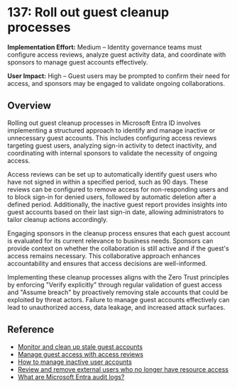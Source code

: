 # 137: Roll out guest cleanup processes

**Implementation Effort:** Medium – Identity governance teams must configure access reviews, analyze guest activity data, and coordinate with sponsors to manage guest accounts effectively.

**User Impact:** High – Guest users may be prompted to confirm their need for access, and sponsors may be engaged to validate ongoing collaborations.

## Overview

Rolling out guest cleanup processes in Microsoft Entra ID involves implementing a structured approach to identify and manage inactive or unnecessary guest accounts. This includes configuring access reviews targeting guest users, analyzing sign-in activity to detect inactivity, and coordinating with internal sponsors to validate the necessity of ongoing access.

Access reviews can be set up to automatically identify guest users who have not signed in within a specified period, such as 90 days. These reviews can be configured to remove access for non-responding users and to block sign-in for denied users, followed by automatic deletion after a defined period. Additionally, the inactive guest report provides insights into guest accounts based on their last sign-in date, allowing administrators to tailor cleanup actions accordingly.

Engaging sponsors in the cleanup process ensures that each guest account is evaluated for its current relevance to business needs. Sponsors can provide context on whether the collaboration is still active and if the guest's access remains necessary. This collaborative approach enhances accountability and ensures that access decisions are well-informed.

Implementing these cleanup processes aligns with the Zero Trust principles by enforcing "Verify explicitly" through regular validation of guest access and "Assume breach" by proactively removing stale accounts that could be exploited by threat actors. Failure to manage guest accounts effectively can lead to unauthorized access, data leakage, and increased attack surfaces.

## Reference

* [Monitor and clean up stale guest accounts](https://learn.microsoft.com/entra/identity/users/clean-up-stale-guest-accounts)
* [Manage guest access with access reviews](https://learn.microsoft.com/entra/id-governance/manage-guest-access-with-access-reviews)
* [How to manage inactive user accounts](https://learn.microsoft.com/entra/identity/monitoring-health/howto-manage-inactive-user-accounts)
* [Review and remove external users who no longer have resource access](https://learn.microsoft.com/entra/id-governance/access-reviews-external-users)
* [What are Microsoft Entra audit logs?](https://learn.microsoft.com/entra/identity/monitoring-health/concept-audit-logs)


